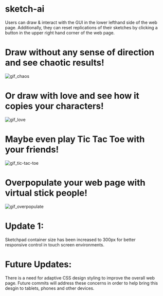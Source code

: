 # sketch-ai
Users can draw & interact with the GUI in the lower lefthand side of the web page. Additionally, they can reset replications of their sketches by clicking a button in the upper right hand corner of the web page.

# Draw without any sense of direction and see chaotic results!
![gif_chaos](https://user-images.githubusercontent.com/63478816/82721044-a8849280-9c87-11ea-8b1a-7ef42fcb295d.gif)

# Or draw with love and see how it copies your characters!
![gif_love](https://user-images.githubusercontent.com/63478816/82720927-1cbe3680-9c86-11ea-8021-daf70affe93f.gif)

# Maybe even play Tic Tac Toe with your friends!
![gif_tic-tac-toe](https://user-images.githubusercontent.com/63478816/82721143-9eaf5f00-9c88-11ea-8792-40c8ec22552c.gif)

# Overpopulate your web page with virtual stick people!
![gif_overpopulate](https://user-images.githubusercontent.com/63478816/82721290-e1be0200-9c89-11ea-9098-7db71ebe6cde.gif)

# Update 1: 
Sketchpad container size has been increased to 300px for better responsive control in touch screen environments. 

# Future Updates: 
There is a need for adaptive CSS design styling to improve the overall web page. Future commits will address these concerns in order to help bring this desgin to tablets, phones and other devices. 




